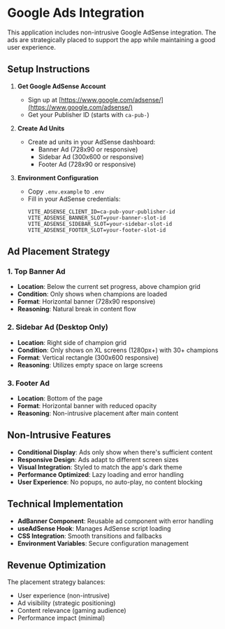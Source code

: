# Google Ads Integration

This application includes non-intrusive Google AdSense integration. The ads are strategically placed to support the app while maintaining a good user experience.

## Setup Instructions

1. **Get Google AdSense Account**
   - Sign up at [https://www.google.com/adsense/](https://www.google.com/adsense/)
   - Get your Publisher ID (starts with `ca-pub-`)

2. **Create Ad Units**
   - Create ad units in your AdSense dashboard:
     - Banner Ad (728x90 or responsive)
     - Sidebar Ad (300x600 or responsive)
     - Footer Ad (728x90 or responsive)

3. **Environment Configuration**
   - Copy `.env.example` to `.env`
   - Fill in your AdSense credentials:
     ```env
     VITE_ADSENSE_CLIENT_ID=ca-pub-your-publisher-id
     VITE_ADSENSE_BANNER_SLOT=your-banner-slot-id
     VITE_ADSENSE_SIDEBAR_SLOT=your-sidebar-slot-id
     VITE_ADSENSE_FOOTER_SLOT=your-footer-slot-id
     ```

## Ad Placement Strategy

### 1. Top Banner Ad
- **Location**: Below the current set progress, above champion grid
- **Condition**: Only shows when champions are loaded
- **Format**: Horizontal banner (728x90 responsive)
- **Reasoning**: Natural break in content flow

### 2. Sidebar Ad (Desktop Only)
- **Location**: Right side of champion grid
- **Condition**: Only shows on XL screens (1280px+) with 30+ champions
- **Format**: Vertical rectangle (300x600 responsive)
- **Reasoning**: Utilizes empty space on large screens

### 3. Footer Ad
- **Location**: Bottom of the page
- **Format**: Horizontal banner with reduced opacity
- **Reasoning**: Non-intrusive placement after main content

## Non-Intrusive Features

- **Conditional Display**: Ads only show when there's sufficient content
- **Responsive Design**: Ads adapt to different screen sizes
- **Visual Integration**: Styled to match the app's dark theme
- **Performance Optimized**: Lazy loading and error handling
- **User Experience**: No popups, no auto-play, no content blocking

## Technical Implementation

- **AdBanner Component**: Reusable ad component with error handling
- **useAdSense Hook**: Manages AdSense script loading
- **CSS Integration**: Smooth transitions and fallbacks
- **Environment Variables**: Secure configuration management

## Revenue Optimization

The placement strategy balances:
- User experience (non-intrusive)
- Ad visibility (strategic positioning)
- Content relevance (gaming audience)
- Performance impact (minimal)